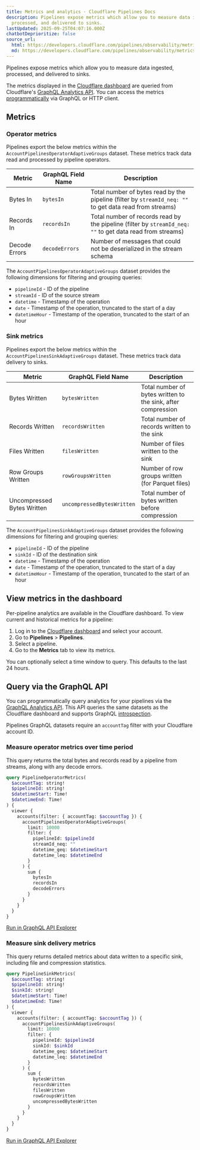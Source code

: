 ```yaml
---
title: Metrics and analytics · Cloudflare Pipelines Docs
description: Pipelines expose metrics which allow you to measure data ingested,
  processed, and delivered to sinks.
lastUpdated: 2025-09-25T04:07:16.000Z
chatbotDeprioritize: false
source_url:
  html: https://developers.cloudflare.com/pipelines/observability/metrics/
  md: https://developers.cloudflare.com/pipelines/observability/metrics/index.md
---
```


Pipelines expose metrics which allow you to measure data ingested, processed, and delivered to sinks.

The metrics displayed in the [Cloudflare dashboard](https://dash.cloudflare.com/) are queried from Cloudflare's [GraphQL Analytics API](https://developers.cloudflare.com/analytics/graphql-api/). You can access the metrics [programmatically](#query-via-the-graphql-api) via GraphQL or HTTP client.

## Metrics

### Operator metrics

Pipelines export the below metrics within the `AccountPipelinesOperatorAdaptiveGroups` dataset. These metrics track data read and processed by pipeline operators.

| Metric | GraphQL Field Name | Description |
| - | - | - |
| Bytes In | `bytesIn` | Total number of bytes read by the pipeline (filter by `streamId_neq: ""` to get data read from streams) |
| Records In | `recordsIn` | Total number of records read by the pipeline (filter by `streamId_neq: ""` to get data read from streams) |
| Decode Errors | `decodeErrors` | Number of messages that could not be deserialized in the stream schema |

The `AccountPipelinesOperatorAdaptiveGroups` dataset provides the following dimensions for filtering and grouping queries:

* `pipelineId` - ID of the pipeline
* `streamId` - ID of the source stream
* `datetime` - Timestamp of the operation
* `date` - Timestamp of the operation, truncated to the start of a day
* `datetimeHour` - Timestamp of the operation, truncated to the start of an hour

### Sink metrics

Pipelines export the below metrics within the `AccountPipelinesSinkAdaptiveGroups` dataset. These metrics track data delivery to sinks.

| Metric | GraphQL Field Name | Description |
| - | - | - |
| Bytes Written | `bytesWritten` | Total number of bytes written to the sink, after compression |
| Records Written | `recordsWritten` | Total number of records written to the sink |
| Files Written | `filesWritten` | Number of files written to the sink |
| Row Groups Written | `rowGroupsWritten` | Number of row groups written (for Parquet files) |
| Uncompressed Bytes Written | `uncompressedBytesWritten` | Total number of bytes written before compression |

The `AccountPipelinesSinkAdaptiveGroups` dataset provides the following dimensions for filtering and grouping queries:

* `pipelineId` - ID of the pipeline
* `sinkId` - ID of the destination sink
* `datetime` - Timestamp of the operation
* `date` - Timestamp of the operation, truncated to the start of a day
* `datetimeHour` - Timestamp of the operation, truncated to the start of an hour

## View metrics in the dashboard

Per-pipeline analytics are available in the Cloudflare dashboard. To view current and historical metrics for a pipeline:

1. Log in to the [Cloudflare dashboard](https://dash.cloudflare.com) and select your account.
2. Go to **Pipelines** > **Pipelines**.
3. Select a pipeline.
4. Go to the **Metrics** tab to view its metrics.

You can optionally select a time window to query. This defaults to the last 24 hours.

## Query via the GraphQL API

You can programmatically query analytics for your pipelines via the [GraphQL Analytics API](https://developers.cloudflare.com/analytics/graphql-api/). This API queries the same datasets as the Cloudflare dashboard and supports GraphQL [introspection](https://developers.cloudflare.com/analytics/graphql-api/features/discovery/introspection/).

Pipelines GraphQL datasets require an `accountTag` filter with your Cloudflare account ID.

### Measure operator metrics over time period

This query returns the total bytes and records read by a pipeline from streams, along with any decode errors.

```graphql
query PipelineOperatorMetrics(
  $accountTag: string!
  $pipelineId: string!
  $datetimeStart: Time!
  $datetimeEnd: Time!
) {
  viewer {
    accounts(filter: { accountTag: $accountTag }) {
      accountPipelinesOperatorAdaptiveGroups(
        limit: 10000
        filter: {
          pipelineId: $pipelineId
          streamId_neq: ""
          datetime_geq: $datetimeStart
          datetime_leq: $datetimeEnd
        }
      ) {
        sum {
          bytesIn
          recordsIn
          decodeErrors
        }
      }
    }
  }
}
```

[Run in GraphQL API Explorer](https://graphql.cloudflare.com/explorer?query=I4VwpgTgngBACgSwA5gDYIHZgPIogQwBcB7CAWTEIgQGMBnACgCgYYASfGm4kDQgFXwBzAFww6VTEICELdkmRpMYAJIATMROoYZctmqKUEAWzABlQvgiEx-E2Fmt9hwvYCiGDTDunZAShgAbzkANwQwAHdIILlWTm5eQkYAMwRUQkgxQJh4nj5BUXZcxIKYAF8A4NZqnK48wkQUdCw6XEgiUgBBAyRXELAAcQgeJEZYmph0YwQbGABGAAYlhfGa1PTMmImJhSbldTE2XaUsdVWJrTB8Y3UAfSxgMQAiJ-OagwzXU1uhMEf2D5GUwWKyEN7VQFfMC3VB-Q6Q9yecFlc6VcF0EDGLbbaoAIygGToKgw4NYEDA3AgaiJJJxEIpxDUYDcEGGEDoyPOKJq3PKTDKQA\&variables=N4IghgxhD2CuB2AXAKmA5iAXCAggYTwHkBVAOWQH0BJAERABoQAHASyYFMAbF+dqgEywgASgFEACgBl8oigHUqyABLU6jfmETtELALbsAyojAAnREIBMABgsBWALQBGK-asBmZI4uYLATky2VgBaDCAaWjr6ovCC2NZ2Ti7ungAcPv6BIQC+QA)

### Measure sink delivery metrics

This query returns detailed metrics about data written to a specific sink, including file and compression statistics.

```graphql
query PipelineSinkMetrics(
  $accountTag: string!
  $pipelineId: string!
  $sinkId: string!
  $datetimeStart: Time!
  $datetimeEnd: Time!
) {
  viewer {
    accounts(filter: { accountTag: $accountTag }) {
      accountPipelinesSinkAdaptiveGroups(
        limit: 10000
        filter: {
          pipelineId: $pipelineId
          sinkId: $sinkId
          datetime_geq: $datetimeStart
          datetime_leq: $datetimeEnd
        }
      ) {
        sum {
          bytesWritten
          recordsWritten
          filesWritten
          rowGroupsWritten
          uncompressedBytesWritten
        }
      }
    }
  }
}
```

[Run in GraphQL API Explorer](https://graphql.cloudflare.com/explorer?query=I4VwpgTgngBACgSwA5gDYIHZgMqYNYCyYALhAgMYDOAFAFAwwAkAhueQPYgbEAqzA5gC4YlUpn4BCekyTI0mMAEkAJsNFkMk6Y0r4VasZqkNGy5sRIIAtjmLMIxYT2thjTMxeIuAohlUxnGykAShgAb2kANwQwAHdIcOkGVg4uYhoAMwRUCwhhMJgUzm4+ISYitNKYAF9QiIYGwrZi4kQUdCxKXAw8AEEzJC9IsABxCE4kGiTGmHQrBEcYAEYABjWV6casnMh8zZnZdoV9GTkOpWV9xt0ek509S5mZj0sbAH1+MGBhU3NX23sxCuDReXneqC+P1BPj8wOq+zqwMoICsiSejQARlALJQAOpkYgWDDAhgQMAcCDKPEEokkmDbMDUha09ENcaxMYTJmEsDE1kMLgcKxIMmUShgZQAIWxjPxzN5cP28MaypqtGqQA\&variables=N4IghgxhD2CuB2AXAKmA5iAXCAggYTwHkBVAOWQH0BJAERABoQAHASyYFMAbF+dqgEywgASgFEACgBl8oigHUqyABLU6jAM48A1gKFipM+YpW0GIfmETtELALbsAyojAAnREIBMABg8BWALQAjF7+XgDMyIEemB4AnJi+XgBaZhZWNvai8ILY3n5BIeGRABwx8YkpAL5AA)
